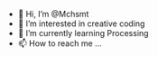 - 👋 Hi, I’m @Mchsmt
- 👀 I’m interested in creative coding
- 🌱 I’m currently learning Processing
- 📫 How to reach me ...


